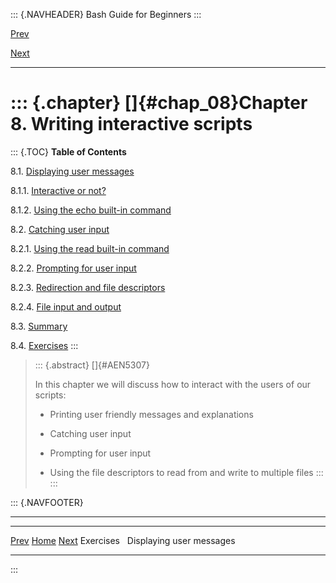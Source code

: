::: {.NAVHEADER}
Bash Guide for Beginners
:::

[Prev](sect_07_05.md)

[Next](sect_08_01.md)

------------------------------------------------------------------------

::: {.chapter}
[]{#chap_08}Chapter 8. Writing interactive scripts
==================================================

::: {.TOC}
**Table of Contents**

8.1. [Displaying user messages](sect_08_01.md)

8.1.1. [Interactive or not?](sect_08_01.md#sect_08_01_01)

8.1.2. [Using the echo built-in command](sect_08_01.md#sect_08_01_02)

8.2. [Catching user input](sect_08_02.md)

8.2.1. [Using the read built-in command](sect_08_02.md#sect_08_02_01)

8.2.2. [Prompting for user input](sect_08_02.md#sect_08_02_02)

8.2.3. [Redirection and file descriptors](sect_08_02.md#sect_08_02_03)

8.2.4. [File input and output](sect_08_02.md#sect_08_02_04)

8.3. [Summary](sect_08_03.md)

8.4. [Exercises](sect_08_04.md)
:::

> ::: {.abstract}
> []{#AEN5307}
>
> In this chapter we will discuss how to interact with the users of our
> scripts:
>
> -   Printing user friendly messages and explanations
>
> -   Catching user input
>
> -   Prompting for user input
>
> -   Using the file descriptors to read from and write to multiple
>     files
> :::
:::

::: {.NAVFOOTER}

------------------------------------------------------------------------

  ------------------------- -------------------- --------------------------
  [Prev](sect_07_05.md)    [Home](index.md)     [Next](sect_08_01.md)
  Exercises                                        Displaying user messages
  ------------------------- -------------------- --------------------------
:::
